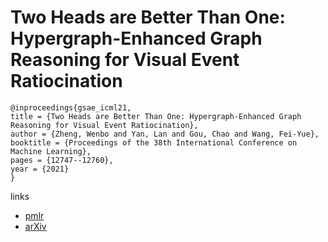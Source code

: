 # Two Heads are Better Than One: Hypergraph-Enhanced Graph Reasoning for Visual Event Ratiocination

```
@inproceedings{gsae_icml21,
title = {Two Heads are Better Than One: Hypergraph-Enhanced Graph Reasoning for Visual Event Ratiocination},
author = {Zheng, Wenbo and Yan, Lan and Gou, Chao and Wang, Fei-Yue},
booktitle = {Proceedings of the 38th International Conference on Machine Learning},
pages = {12747--12760},
year = {2021}
}
```

links
- [pmlr](http://proceedings.mlr.press/v139/zheng21b.html)
- [arXiv](https://arxiv.org/abs/2011.01561)
